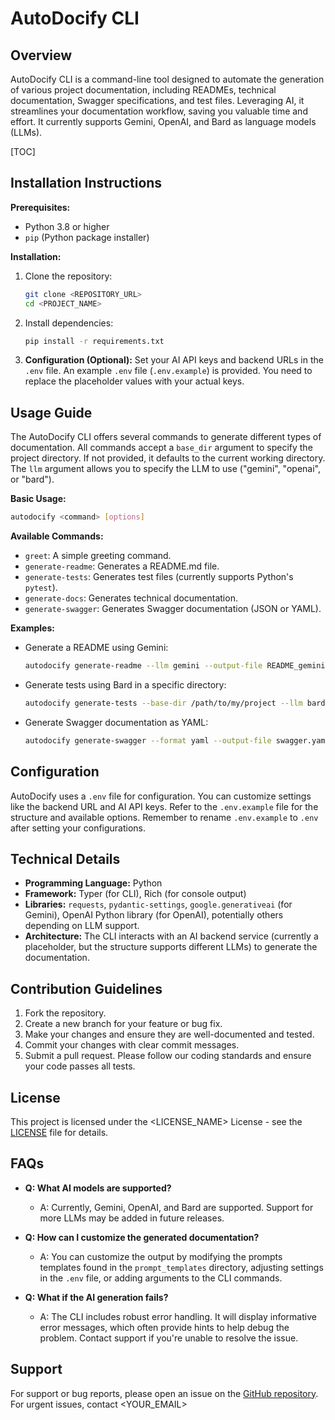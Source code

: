 # AutoDocify CLI

## Overview

AutoDocify CLI is a command-line tool designed to automate the generation of various project documentation, including READMEs, technical documentation, Swagger specifications, and test files.  Leveraging AI, it streamlines your documentation workflow, saving you valuable time and effort.  It currently supports Gemini, OpenAI, and Bard as language models (LLMs).

[//]: # (This is a comment used for Table of Contents generation)
[TOC]


## Installation Instructions

**Prerequisites:**

* Python 3.8 or higher
* `pip` (Python package installer)

**Installation:**

1. Clone the repository:
   ```bash
   git clone <REPOSITORY_URL>
   cd <PROJECT_NAME>
   ```

2. Install dependencies:
   ```bash
   pip install -r requirements.txt
   ```

3. **Configuration (Optional):**  Set your AI API keys and backend URLs in the `.env` file.  An example `.env` file (`.env.example`) is provided.  You need to replace the placeholder values with your actual keys.


## Usage Guide

The AutoDocify CLI offers several commands to generate different types of documentation.  All commands accept a `base_dir` argument to specify the project directory. If not provided, it defaults to the current working directory.  The `llm` argument allows you to specify the LLM to use ("gemini", "openai", or "bard").

**Basic Usage:**

```bash
autodocify <command> [options]
```

**Available Commands:**

* `greet`:  A simple greeting command.
* `generate-readme`: Generates a README.md file.
* `generate-tests`: Generates test files (currently supports Python's `pytest`).
* `generate-docs`: Generates technical documentation.
* `generate-swagger`: Generates Swagger documentation (JSON or YAML).

**Examples:**

* Generate a README using Gemini:
  ```bash
  autodocify generate-readme --llm gemini --output-file README_gemini.md
  ```

* Generate tests using Bard in a specific directory:
  ```bash
  autodocify generate-tests --base-dir /path/to/my/project --llm bard
  ```

* Generate Swagger documentation as YAML:
  ```bash
  autodocify generate-swagger --format yaml --output-file swagger.yaml
  ```

## Configuration

AutoDocify uses a `.env` file for configuration.  You can customize settings like the backend URL and AI API keys.  Refer to the `.env.example` file for the structure and available options.  Remember to rename `.env.example` to `.env` after setting your configurations.

## Technical Details

* **Programming Language:** Python
* **Framework:** Typer (for CLI), Rich (for console output)
* **Libraries:**  `requests`, `pydantic-settings`, `google.generativeai` (for Gemini), OpenAI Python library (for OpenAI), potentially others depending on LLM support.
* **Architecture:** The CLI interacts with an AI backend service (currently a placeholder, but the structure supports different LLMs) to generate the documentation.


## Contribution Guidelines

1. Fork the repository.
2. Create a new branch for your feature or bug fix.
3. Make your changes and ensure they are well-documented and tested.
4. Commit your changes with clear commit messages.
5. Submit a pull request.  Please follow our coding standards and ensure your code passes all tests.


## License

This project is licensed under the <LICENSE_NAME> License - see the [LICENSE](LICENSE) file for details.


## FAQs

* **Q: What AI models are supported?**
    * A: Currently, Gemini, OpenAI, and Bard are supported.  Support for more LLMs may be added in future releases.

* **Q: How can I customize the generated documentation?**
    * A: You can customize the output by modifying the prompts templates found in the `prompt_templates` directory, adjusting settings in the `.env` file, or adding arguments to the CLI commands.

* **Q:  What if the AI generation fails?**
    * A: The CLI includes robust error handling.  It will display informative error messages, which often provide hints to help debug the problem. Contact support if you're unable to resolve the issue.


## Support

For support or bug reports, please open an issue on the [GitHub repository](<REPOSITORY_URL>).  For urgent issues, contact <YOUR_EMAIL>

